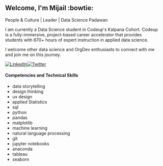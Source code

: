 ## Welcome, I'm Mijail :bowtie:
People & Culture | Leader | Data Science Padawan

I am currently a Data Science student in Codeup's Kalpana Cohort. Codeup is a fully-immersive, project-based career accelerator that provides students with 670+ hours of expert instruction in applied data science. 

I welcome other data science and OrgDev enthusiasts to connect with me and join me on this journey.

[![LinkedIn](https://img.shields.io/badge/mijailmariano-0077B5?style=for-the-badge&logo=linkedin&logoColor=white)](https://www.linkedin.com/in/mijailmariano)[![Twitter](https://img.shields.io/badge/mijail_mariano-1DA1F2?style=for-the-badge&logo=twitter&logoColor=white)](https://twitter.com/mijail_mariano)



#### Competencies and Technical Skills

- data storytelling 
- design thinking
- ux design
- applied Statistics
- sql
- python
- pandas
- matplotlib
- machine learning
- natural language processing
- git
- jupyter notebooks
- anaconda
- tableau
- seaborn
